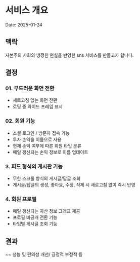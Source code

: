 # 서비스 개요

Date: 2025-01-24

## 맥락

자본주의 사회의 냉정한 현실을 반영한 sns 서비스를 만들고자 합니다.

## 결정

### 01. 부드러운 화면 전환

- 새로고침 없는 화면 전환
- 로딩 중 와이드 프레임 표시

### 02. 회원 기능

- 소셜 로그인 / 방문자 접속 기능
- 투자 손익을 이름으로 사용
- 현재 손익 여부에 따른 회원 타입 분류
- 매일 갱신되는 손익 정보로 이름 업데이트

### 3. 피드 형식의 게시판 기능

- 무한 스크롤 방식의 게시글/답글 조회
- 게시글/답글의 생성, 좋아요, 수정, 삭제 시 새로고침 없이 즉시 반영

### 4. 회원 프로필

- 매일 갱신되는 자산 정보 그래프 제공
- 프로필 비공개 전환 기능
- 타입별 게시글 조회 기능

## 결과

~~ 성능 및 편의성 개선/ 긍정적 부정적 등
